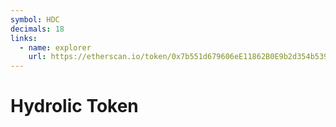 ```yaml
---
symbol: HDC
decimals: 18
links:
  - name: explorer
    url: https://etherscan.io/token/0x7b551d679606eE11862B0E9b2d354b53951fda93
---
```


# Hydrolic Token
